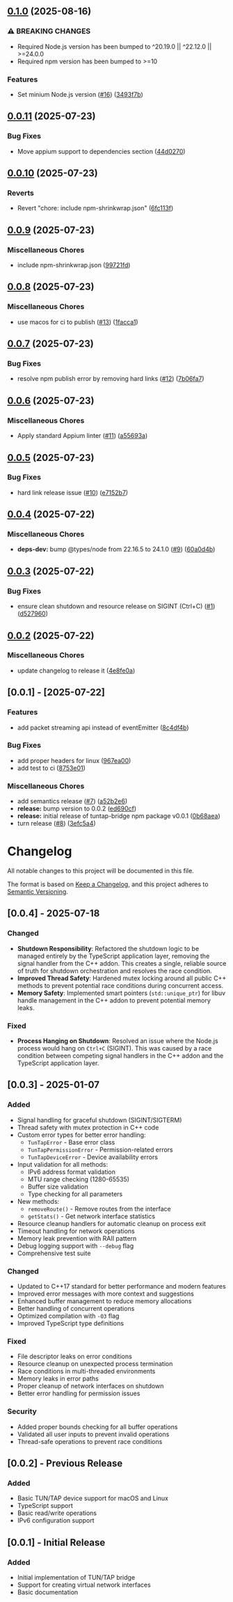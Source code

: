 ## [0.1.0](https://github.com/appium/appium-ios-tuntap/compare/v0.0.11...v0.1.0) (2025-08-16)

### ⚠ BREAKING CHANGES

* Required Node.js version has been bumped to ^20.19.0 || ^22.12.0 || >=24.0.0
* Required npm version has been bumped to >=10

### Features

* Set minium Node.js version ([#16](https://github.com/appium/appium-ios-tuntap/issues/16)) ([3493f7b](https://github.com/appium/appium-ios-tuntap/commit/3493f7bb7b66b036f362f5c0780503dd1a324cee))

## [0.0.11](https://github.com/appium/appium-ios-tuntap/compare/v0.0.10...v0.0.11) (2025-07-23)

### Bug Fixes

* Move appium support to dependencies section ([44d0270](https://github.com/appium/appium-ios-tuntap/commit/44d0270106c0643942955d69cdb560c30783262a))

## [0.0.10](https://github.com/appium/appium-ios-tuntap/compare/v0.0.9...v0.0.10) (2025-07-23)

### Reverts

* Revert "chore: include npm-shrinkwrap.json" ([6fc113f](https://github.com/appium/appium-ios-tuntap/commit/6fc113fb87ee213d5f23829493336aab3c9cb9e9))

## [0.0.9](https://github.com/appium/appium-ios-tuntap/compare/v0.0.8...v0.0.9) (2025-07-23)

### Miscellaneous Chores

* include npm-shrinkwrap.json ([99721fd](https://github.com/appium/appium-ios-tuntap/commit/99721fde2bb4de2e57da2f785feffa6d481fe5c6))

## [0.0.8](https://github.com/appium/appium-ios-tuntap/compare/v0.0.7...v0.0.8) (2025-07-23)

### Miscellaneous Chores

* use macos for ci to publish ([#13](https://github.com/appium/appium-ios-tuntap/issues/13)) ([1facca1](https://github.com/appium/appium-ios-tuntap/commit/1facca1011399ad3cea7876427d1c7f7cf6cee72))

## [0.0.7](https://github.com/appium/appium-ios-tuntap/compare/v0.0.6...v0.0.7) (2025-07-23)

### Bug Fixes

* resolve npm publish error by removing hard links ([#12](https://github.com/appium/appium-ios-tuntap/issues/12)) ([7b06fa7](https://github.com/appium/appium-ios-tuntap/commit/7b06fa741b43005bbae6375c8bae4e923b6f4cb1))

## [0.0.6](https://github.com/appium/appium-ios-tuntap/compare/v0.0.5...v0.0.6) (2025-07-23)

### Miscellaneous Chores

* Apply standard Appium linter ([#11](https://github.com/appium/appium-ios-tuntap/issues/11)) ([a55693a](https://github.com/appium/appium-ios-tuntap/commit/a55693a90cca41f54ced506404b8456ea6994875))

## [0.0.5](https://github.com/appium/appium-ios-tuntap/compare/v0.0.4...v0.0.5) (2025-07-23)

### Bug Fixes

* hard link release issue ([#10](https://github.com/appium/appium-ios-tuntap/issues/10)) ([e7152b7](https://github.com/appium/appium-ios-tuntap/commit/e7152b7af519425d2045e61719fd460c251db391))

## [0.0.4](https://github.com/appium/appium-ios-tuntap/compare/v0.0.3...v0.0.4) (2025-07-22)

### Miscellaneous Chores

* **deps-dev:** bump @types/node from 22.16.5 to 24.1.0 ([#9](https://github.com/appium/appium-ios-tuntap/issues/9)) ([60a0d4b](https://github.com/appium/appium-ios-tuntap/commit/60a0d4beb1e36b4ccbf73a0cacda1179df75c834))

## [0.0.3](https://github.com/appium/appium-ios-tuntap/compare/v0.0.2...v0.0.3) (2025-07-22)

### Bug Fixes

* ensure clean shutdown and resource release on SIGINT (Ctrl+C) ([#1](https://github.com/appium/appium-ios-tuntap/issues/1)) ([d527960](https://github.com/appium/appium-ios-tuntap/commit/d5279605ac30a253382cbcd932926edd5dc285a2))

## [0.0.2](https://github.com/appium/appium-ios-tuntap/compare/v0.0.1...v0.0.2) (2025-07-22)

### Miscellaneous Chores

* update changelog to release it ([4e8fe0a](https://github.com/appium/appium-ios-tuntap/commit/4e8fe0a610a908c2f3a56bff7031f7580eb011c1))

## [0.0.1] - [2025-07-22]

### Features

* add packet streaming api instead of eventEmitter ([8c4df4b](https://github.com/appium/appium-ios-tuntap/commit/8c4df4bace59c2b29a567e2f9c81b1737500c42b))

### Bug Fixes

* add proper headers for linux ([967ea00](https://github.com/appium/appium-ios-tuntap/commit/967ea007b198f77f7e3aaaa1489dc5a0977bc5e6))
* add test to ci ([8753e01](https://github.com/appium/appium-ios-tuntap/commit/8753e0109f0ad4120ac4db1318c103fc2be0f7c7))

### Miscellaneous Chores

* add semantics release ([#7](https://github.com/appium/appium-ios-tuntap/issues/7)) ([a52b2e6](https://github.com/appium/appium-ios-tuntap/commit/a52b2e6010e99f1e5518726a93b313efab6475fb))
* **release:** bump version to 0.0.2 ([ed690cf](https://github.com/appium/appium-ios-tuntap/commit/ed690cfcc56c22a33cfc303960b46091619fe7e1))
* **release:** initial release of tuntap-bridge npm package v0.0.1 ([0b68aea](https://github.com/appium/appium-ios-tuntap/commit/0b68aeaae2af9d0a7af386055f3667b6826c6d22))
* turn release ([#8](https://github.com/appium/appium-ios-tuntap/issues/8)) ([3efc5a4](https://github.com/appium/appium-ios-tuntap/commit/3efc5a4eb7cb4e4f59daffb2623ead811292fa69))

# Changelog

All notable changes to this project will be documented in this file.

The format is based on [Keep a Changelog](https://keepachangelog.com/en/1.0.0/),
and this project adheres to [Semantic Versioning](https://semver.org/spec/v2.0.0.html).

## [0.0.4] - 2025-07-18

### Changed
- **Shutdown Responsibility**: Refactored the shutdown logic to be managed entirely by the TypeScript application layer, removing the signal handler from the C++ addon. This creates a single, reliable source of truth for shutdown orchestration and resolves the race condition.
- **Improved Thread Safety**: Hardened mutex locking around all public C++ methods to prevent potential race conditions during concurrent access.
- **Memory Safety**: Implemented smart pointers (`std::unique_ptr`) for libuv handle management in the C++ addon to prevent potential memory leaks.

### Fixed
- **Process Hanging on Shutdown**: Resolved an issue where the Node.js process would hang on `Ctrl+C` (SIGINT). This was caused by a race condition between competing signal handlers in the C++ addon and the TypeScript application layer.


## [0.0.3] - 2025-01-07

### Added
- Signal handling for graceful shutdown (SIGINT/SIGTERM)
- Thread safety with mutex protection in C++ code
- Custom error types for better error handling:
  - `TunTapError` - Base error class
  - `TunTapPermissionError` - Permission-related errors
  - `TunTapDeviceError` - Device availability errors
- Input validation for all methods:
  - IPv6 address format validation
  - MTU range checking (1280-65535)
  - Buffer size validation
  - Type checking for all parameters
- New methods:
  - `removeRoute()` - Remove routes from the interface
  - `getStats()` - Get network interface statistics
- Resource cleanup handlers for automatic cleanup on process exit
- Timeout handling for network operations
- Memory leak prevention with RAII pattern
- Debug logging support with `--debug` flag
- Comprehensive test suite

### Changed
- Updated to C++17 standard for better performance and modern features
- Improved error messages with more context and suggestions
- Enhanced buffer management to reduce memory allocations
- Better handling of concurrent operations
- Optimized compilation with `-O3` flag
- Improved TypeScript type definitions

### Fixed
- File descriptor leaks on error conditions
- Resource cleanup on unexpected process termination
- Race conditions in multi-threaded environments
- Memory leaks in error paths
- Proper cleanup of network interfaces on shutdown
- Better error handling for permission issues

### Security
- Added proper bounds checking for all buffer operations
- Validated all user inputs to prevent invalid operations
- Thread-safe operations to prevent race conditions

## [0.0.2] - Previous Release

### Added
- Basic TUN/TAP device support for macOS and Linux
- TypeScript support
- Basic read/write operations
- IPv6 configuration support

## [0.0.1] - Initial Release

### Added
- Initial implementation of TUN/TAP bridge
- Support for creating virtual network interfaces
- Basic documentation
